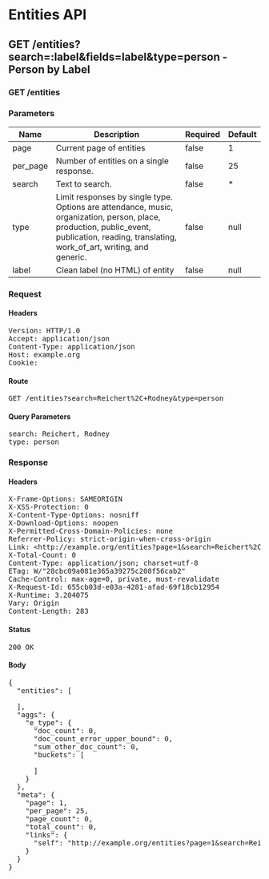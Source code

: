 # Entities API



## GET /entities?search=:label&amp;fields=label&amp;type=person - Person by Label

### GET /entities

### Parameters

| Name | Description | Required | Default |
|------|-------------|----------|---------|
| page | Current page of entities | false | 1
| per_page | Number of entities on a single response. | false | 25
| search | Text to search. | false | *
| type | Limit responses by single type. Options are attendance, music, organization, person, place, production, public_event, publication, reading, translating, work_of_art, writing, and generic. | false | null
| label | Clean label (no HTML) of entity | false | null

### Request

#### Headers

<pre>Version: HTTP/1.0
Accept: application/json
Content-Type: application/json
Host: example.org
Cookie: </pre>

#### Route

<pre>GET /entities?search=Reichert%2C+Rodney&amp;type=person</pre>

#### Query Parameters

<pre>search: Reichert, Rodney
type: person</pre>

### Response

#### Headers

<pre>X-Frame-Options: SAMEORIGIN
X-XSS-Protection: 0
X-Content-Type-Options: nosniff
X-Download-Options: noopen
X-Permitted-Cross-Domain-Policies: none
Referrer-Policy: strict-origin-when-cross-origin
Link: &lt;http://example.org/entities?page=1&amp;search=Reichert%2C+Rodney&amp;type=person&gt;; rel=&#39;self&#39;
X-Total-Count: 0
Content-Type: application/json; charset=utf-8
ETag: W/&quot;28cbc09a081e365a39275c208f56cab2&quot;
Cache-Control: max-age=0, private, must-revalidate
X-Request-Id: 655cb03d-e03a-4281-afad-69f18cb12954
X-Runtime: 3.204075
Vary: Origin
Content-Length: 283</pre>

#### Status

<pre>200 OK</pre>

#### Body

<pre>{
  "entities": [

  ],
  "aggs": {
    "e_type": {
      "doc_count": 0,
      "doc_count_error_upper_bound": 0,
      "sum_other_doc_count": 0,
      "buckets": [

      ]
    }
  },
  "meta": {
    "page": 1,
    "per_page": 25,
    "page_count": 0,
    "total_count": 0,
    "links": {
      "self": "http://example.org/entities?page=1&search=Reichert%2C+Rodney&type=person"
    }
  }
}</pre>
